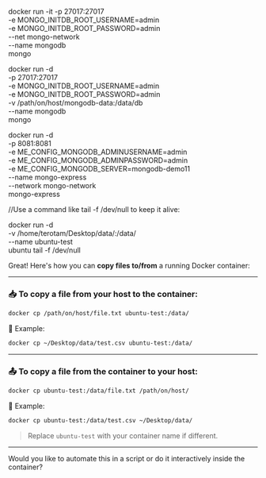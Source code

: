 <!-- running mongo using multiline cmd -->

docker run -it -p 27017:27017 \
  -e MONGO_INITDB_ROOT_USERNAME=admin \
  -e MONGO_INITDB_ROOT_PASSWORD=admin \
  --net mongo-network \
  --name mongodb \
  mongo

 <!-- mongodb with volume -->

 docker run -d \
  -p 27017:27017 \
  -e MONGO_INITDB_ROOT_USERNAME=admin \
  -e MONGO_INITDB_ROOT_PASSWORD=admin \
  -v /path/on/host/mongodb-data:/data/db \
  --name mongodb \
  mongo


<!-- running monogo express using monogo-express -->

docker run -d \
  -p 8081:8081 \
  -e ME_CONFIG_MONGODB_ADMINUSERNAME=admin \
  -e ME_CONFIG_MONGODB_ADMINPASSWORD=admin \
  -e ME_CONFIG_MONGODB_SERVER=mongodb-demo11 \
  --name mongo-express \
  --network mongo-network \
  mongo-express


  <!-- ubuntu intall volume testing -->
//Use a command like tail -f /dev/null to keep it alive:

  docker run -d \
  -v /home/terotam/Desktop/data/:/data/ \
  --name ubuntu-test \
  ubuntu tail -f /dev/null

  <!-- some other cmd -->
Great! Here's how you can **copy files to/from** a running Docker container:

---

### 📥 To copy a file **from your host to the container**:

```bash
docker cp /path/on/host/file.txt ubuntu-test:/data/
```

📌 Example:

```bash
docker cp ~/Desktop/data/test.csv ubuntu-test:/data/
```

---

### 📤 To copy a file **from the container to your host**:

```bash
docker cp ubuntu-test:/data/file.txt /path/on/host/
```

📌 Example:

```bash
docker cp ubuntu-test:/data/test.csv ~/Desktop/data/
```

> Replace `ubuntu-test` with your container name if different.

---

Would you like to automate this in a script or do it interactively inside the container?
<!-- ============================================ -->